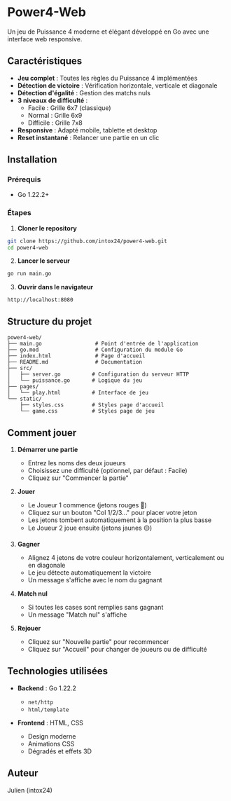 # Power4-Web

Un jeu de Puissance 4 moderne et élégant développé en Go avec une interface web responsive.

## Caractéristiques

- **Jeu complet** : Toutes les règles du Puissance 4 implémentées
- **Détection de victoire** : Vérification horizontale, verticale et diagonale
- **Détection d'égalité** : Gestion des matchs nuls
- **3 niveaux de difficulté** :
  - Facile : Grille 6x7 (classique)
  - Normal : Grille 6x9
  - Difficile : Grille 7x8
- **Responsive** : Adapté mobile, tablette et desktop
- **Reset instantané** : Relancer une partie en un clic

##  Installation

### Prérequis

- Go 1.22.2+

### Étapes

1. **Cloner le repository**
```bash
git clone https://github.com/intox24/power4-web.git
cd power4-web
```

2. **Lancer le serveur**
```bash
go run main.go
```

3. **Ouvrir dans le navigateur**
```
http://localhost:8080
```

## Structure du projet

```
power4-web/
├── main.go                 # Point d'entrée de l'application
├── go.mod                  # Configuration du module Go
├── index.html              # Page d'accueil
├── README.md               # Documentation
├── src/
│   ├── server.go          # Configuration du serveur HTTP
│   └── puissance.go       # Logique du jeu
├── pages/
│   └── play.html          # Interface de jeu
└── static/
    ├── styles.css         # Styles page d'accueil
    └── game.css           # Styles page de jeu
```

## Comment jouer

1. **Démarrer une partie**
   - Entrez les noms des deux joueurs
   - Choisissez une difficulté (optionnel, par défaut : Facile)
   - Cliquez sur "Commencer la partie"

2. **Jouer**
   - Le Joueur 1 commence (jetons rouges 🔴)
   - Cliquez sur un bouton "Col 1/2/3..." pour placer votre jeton
   - Les jetons tombent automatiquement à la position la plus basse
   - Le Joueur 2 joue ensuite (jetons jaunes 🟡)

3. **Gagner**
   - Alignez 4 jetons de votre couleur horizontalement, verticalement ou en diagonale
   - Le jeu détecte automatiquement la victoire
   - Un message s'affiche avec le nom du gagnant 

4. **Match nul**
   - Si toutes les cases sont remplies sans gagnant
   - Un message "Match nul" s'affiche 

5. **Rejouer**
   - Cliquez sur "Nouvelle partie" pour recommencer
   - Cliquez sur "Accueil" pour changer de joueurs ou de difficulté

## Technologies utilisées

- **Backend** : Go 1.22.2
  - `net/http`
  - `html/template`
  
- **Frontend** : HTML, CSS
  - Design moderne
  - Animations CSS
  - Dégradés et effets 3D

## Auteur

Julien (intox24)
